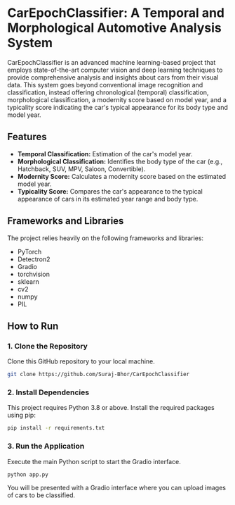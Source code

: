# CarEpochClassifier: A Temporal and Morphological Automotive Analysis System

CarEpochClassifier is an advanced machine learning-based project that employs state-of-the-art computer vision and deep learning techniques to provide comprehensive analysis and insights about cars from their visual data. This system goes beyond conventional image recognition and classification, instead offering chronological (temporal) classification, morphological classification, a modernity score based on model year, and a typicality score indicating the car's typical appearance for its body type and model year.

## Features
- **Temporal Classification:** Estimation of the car's model year.
- **Morphological Classification:** Identifies the body type of the car (e.g., Hatchback, SUV, MPV, Saloon, Convertible).
- **Modernity Score:** Calculates a modernity score based on the estimated model year.
- **Typicality Score:** Compares the car's appearance to the typical appearance of cars in its estimated year range and body type.

## Frameworks and Libraries
The project relies heavily on the following frameworks and libraries:

- PyTorch
- Detectron2
- Gradio
- torchvision
- sklearn
- cv2
- numpy
- PIL

## How to Run

### 1. Clone the Repository
Clone this GitHub repository to your local machine.

```bash
git clone https://github.com/Suraj-Bhor/CarEpochClassifier
```

### 2.  Install Dependencies
This project requires Python 3.8 or above. Install the required packages using pip:

```bash
pip install -r requirements.txt
```

### 3. Run the Application
Execute the main Python script to start the Gradio interface.

```bash
python app.py
```
You will be presented with a Gradio interface where you can upload images of cars to be classified.


